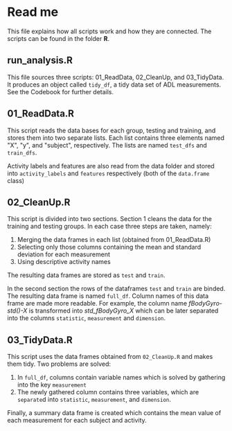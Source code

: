 # Read me 

This file explains how all scripts work and how they are connected.  The scripts can be found in the folder **R**.

## run_analysis.R
This file sources three scripts: 01_ReadData, 02_CleanUp, and 03_TidyData.  It produces an object called `tidy_df`, a tidy data set of ADL measurements. See the Codebook for further details.

## 01_ReadData.R

This script reads the data bases for each group, testing and training, and stores them into two separate lists. Each list contains three elements named "X", "y", and "subject", respectively.  The lists are named `test_dfs` and `train_dfs`.

Activity labels and features are also read from the data folder and stored into `activity_labels` and `features` respectively (both of the `data.frame` class)

## 02_CleanUp.R
This script is divided into two sections. Section 1 cleans the data for the training and testing groups.  In each case three steps are taken, namely: 

1. Merging the data frames in each list (obtained from 01_ReadData.R)
2. Selecting only those columns containing the mean and standard deviation for each measurement
3. Using descriptive activity names

The resulting data frames are stored as `test` and `train`.

In the second section the rows of the dataframes `test` and `train` are binded.  The resulting data frame is named `full_df`.  Column names of this data frame are made more readable.  For example, the column name *fBodyGyro-std()-X* is transformed into *std_fBodyGyro_X* which can be later separated into the columns `statistic`, `measurement` and `dimension`.

## 03_TidyData.R
This script uses the data frames obtained from `02_CleanUp.R` and makes them tidy.  Two problems are solved:

1. In `full_df`, columns contain variable names which is solved by gathering into the key `measurement`
2. The newly gathered column contains three variables, which are `separate`d into `statistic`, `measurement`, and `dimension`.

Finally, a summary data frame is created which contains the mean value of each measurement for each subject and activity.  



